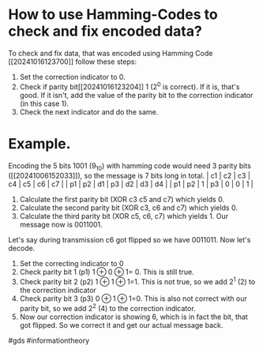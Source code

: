 # How to use Hamming-Codes to check and fix encoded data?
To check and fix data, that was encoded using Hamming Code [[20241016123700]]  follow these steps:
1. Set the correction indicator to 0.
2. Check if parity bit[[20241016123204]] 1 ($2^0$ is correct). If it is, that's good. If it isn't, add the value of the parity bit to the correction indicator (in this case 1).
3. Check the next indicator and do the same.

# Example.
Encoding the 5 bits 1001 ($9_{10}$) with hamming code would need 3 parity bits ([[20241006152033]]), so the message is 7 bits long in total.
| c1 | c2 | c3 | c4 | c5 | c6 | c7 | 
| p1 | p2 | d1 | p3 | d2 | d3 | d4 |
| p1 | p2 | 1   | p3 |  0  |  0  |  1  | 

1. Calculate the first parity bit (XOR c3 c5 and c7) which yields 0. 
2. Calculate the second parity bit (XOR c3, c6 and c7) which yields 0.
3. Calculate the third parity bit (XOR c5, c6, c7) which yields 1.
Our message now is 0011001.

Let's say during transmission c6 got flipped so we have 0011011.
Now let's decode. 
1. Set the correcting indicator to 0
2. Check parity bit 1 (p1) $1 \oplus 0 \oplus 1$= 0. This is still true.
3. Check parity bit 2 (p2) $1 \oplus 1 \oplus 1$=1. This is not true, so we add $2^1$ (2) to the correction indicator
4. Check parity bit 3 (p3) $0 \oplus 1 \oplus 1$=0. This is also not correct with our parity bit, so we add $2^2$ (4) to the correction indicator.
5. Now our correction indicator is showing 6, which is in fact the bit, that got flipped. So we correct it and get our actual message back.

#gds #informationtheory

